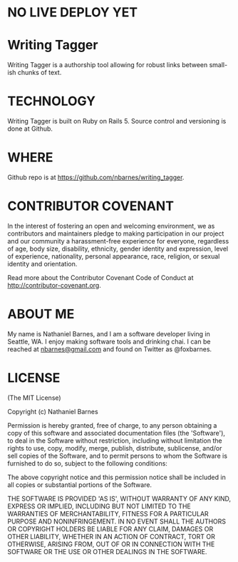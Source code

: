 # NO LIVE DEPLOY YET

# Writing Tagger

Writing Tagger is a authorship tool allowing for robust links between small-ish chunks of text.

# TECHNOLOGY

Writing Tagger is built on Ruby on Rails 5. Source control and versioning is done at Github.

# WHERE

Github repo is at https://github.com/nbarnes/writing_tagger.

# CONTRIBUTOR COVENANT

In the interest of fostering an open and welcoming environment, we as contributors and maintainers pledge to making participation in our project and our community a harassment-free experience for everyone, regardless of age, body size, disability, ethnicity, gender identity and expression, level of experience, nationality, personal appearance, race, religion, or sexual identity and orientation.

Read more about the Contributor Covenant Code of Conduct at http://contributor-covenant.org.

# ABOUT ME

My name is Nathaniel Barnes, and I am a software developer living in Seattle, WA. I enjoy making software tools and
drinking chai. I can be reached at nbarnes@gmail.com and found on Twitter as @foxbarnes.

# LICENSE

(The MIT License)

Copyright (c) Nathaniel Barnes

Permission is hereby granted, free of charge, to any person obtaining a copy of this software and associated documentation files (the 'Software'), to deal in the Software without restriction, including without limitation the rights to use, copy, modify, merge, publish, distribute, sublicense, and/or sell copies of the Software, and to permit persons to whom the Software is furnished to do so, subject to the following conditions:

The above copyright notice and this permission notice shall be included in all copies or substantial portions of the Software.

THE SOFTWARE IS PROVIDED 'AS IS', WITHOUT WARRANTY OF ANY KIND, EXPRESS OR IMPLIED, INCLUDING BUT NOT LIMITED TO THE WARRANTIES OF MERCHANTABILITY, FITNESS FOR A PARTICULAR PURPOSE AND NONINFRINGEMENT. IN NO EVENT SHALL THE AUTHORS OR COPYRIGHT HOLDERS BE LIABLE FOR ANY CLAIM, DAMAGES OR OTHER LIABILITY, WHETHER IN AN ACTION OF CONTRACT, TORT OR OTHERWISE, ARISING FROM, OUT OF OR IN CONNECTION WITH THE SOFTWARE OR THE USE OR OTHER DEALINGS IN THE SOFTWARE.
